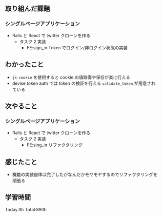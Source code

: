 ## 取り組んだ課題

### シングルページアプリケーション

- Rails と React で twitter クローンを作る
  - タスク 2 実装
    - FE:sign_in Token でログイン/非ログイン状態の実装

## わかったこと

- `js-cookie` を使用すると cookie の値取得や保存が楽に行える
- devise token auth では token の検証を行える `validate_token` が用意されている

## 次やること

### シングルページアプリケーション

- Rails と React で twitter クローンを作る
  - タスク 2 実装
    - FE:sing_in リファクタリング

## 感じたこと

- 機能の実装自体は完了したがなんだかモヤモヤするのでリファクタリングを頑張る

## 学習時間

Today:3h Total:890h
